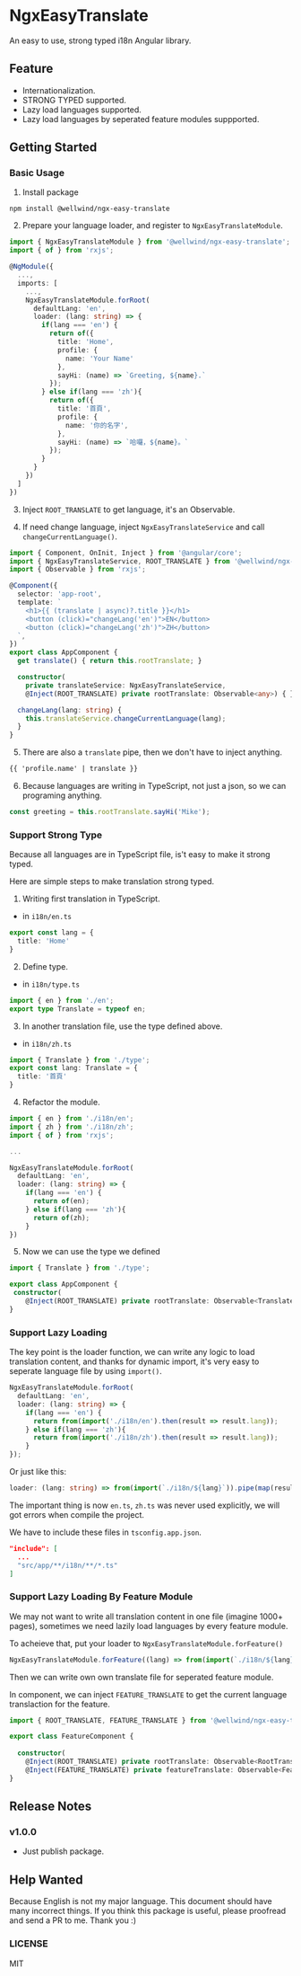 # NgxEasyTranslate

An easy to use, strong typed i18n Angular library.

## Feature

- Internationalization.
- STRONG TYPED supported.
- Lazy load languages supported.
- Lazy load languages by seperated feature modules suppported.

## Getting Started

### Basic Usage

1. Install package

```shell
npm install @wellwind/ngx-easy-translate
```

2. Prepare your language loader, and register to `NgxEasyTranslateModule`.

```typescript
import { NgxEasyTranslateModule } from '@wellwind/ngx-easy-translate';
import { of } from 'rxjs';

@NgModule({
  ...,
  imports: [
    ...,
    NgxEasyTranslateModule.forRoot(
      defaultLang: 'en',
      loader: (lang: string) => {
        if(lang === 'en') {
          return of({
            title: 'Home',
            profile: {
              name: 'Your Name'
            },
            sayHi: (name) => `Greeting, ${name}.`
          });
        } else if(lang === 'zh'){
          return of({
            title: '首頁',
            profile: {
              name: '你的名字',
            },
            sayHi: (name) => `哈囉，${name}。`
          });
        }
      }
    })
  ]
})
```

3. Inject `ROOT_TRANSLATE` to get language, it's an Observable.

4. If need change language, inject `NgxEasyTranslateService` and call `changeCurrentLanguage()`.

```typescript
import { Component, OnInit, Inject } from '@angular/core';
import { NgxEasyTranslateService, ROOT_TRANSLATE } from '@wellwind/ngx-easy-translate';
import { Observable } from 'rxjs';

@Component({
  selector: 'app-root',
  template: `
    <h1>{{ (translate | async)?.title }}</h1>
    <button (click)="changeLang('en')">EN</button>
    <button (click)="changeLang('zh')">ZH</button>
  `,
})
export class AppComponent {
  get translate() { return this.rootTranslate; }

  constructor(
    private translateService: NgxEasyTranslateService,
    @Inject(ROOT_TRANSLATE) private rootTranslate: Observable<any>) { }

  changeLang(lang: string) {
    this.translateService.changeCurrentLanguage(lang);
  }
}
```

5. There are also a `translate` pipe, then we don't have to inject anything.

```html
{{ 'profile.name' | translate }}
```

6. Because languages are writing in TypeScript, not just a json, so we can programing anything.

```typescript
const greeting = this.rootTranslate.sayHi('Mike');
```

### Support Strong Type

Because all languages are in TypeScript file, is't easy to make it strong typed.

Here are simple steps to make translation strong typed.

1. Writing first translation in TypeScript.

* in `i18n/en.ts`

```typescript
export const lang = {
  title: 'Home'
}
```

2. Define type.

* in `i18n/type.ts`

```typescript
import { en } from './en';
export type Translate = typeof en;
```

3. In another translation file, use the type defined above.

* in `i18n/zh.ts`

```typescript
import { Translate } from './type';
export const lang: Translate = {
  title: '首頁'
}
```

4. Refactor the module.

```typescript
import { en } from './i18n/en';
import { zh } from './i18n/zh';
import { of } from 'rxjs';

...

NgxEasyTranslateModule.forRoot(
  defaultLang: 'en',
  loader: (lang: string) => {
    if(lang === 'en') {
      return of(en);
    } else if(lang === 'zh'){
      return of(zh);
    }
})
```

5. Now we can use the type we defined

```typescript
import { Translate } from './type';

export class AppComponent {
 constructor(
    @Inject(ROOT_TRANSLATE) private rootTranslate: Observable<Translate>) { }
}
```

### Support Lazy Loading

The key point is the loader function, we can write any logic to load translation content, and thanks for dynamic import, it's very easy to seperate language file by using `import()`.

```typescript
NgxEasyTranslateModule.forRoot(
  defaultLang: 'en',
  loader: (lang: string) => {
    if(lang === 'en') {
      return from(import('./i18n/en').then(result => result.lang));
    } else if(lang === 'zh'){
      return from(import('./i18n/zh').then(result => result.lang));
    }
});
```

Or just like this:

```typescript
loader: (lang: string) => from(import(`./i18n/${lang}`)).pipe(map(result => result.lang))
```

The important thing is now `en.ts`, `zh.ts` was never used explicitly, we will got errors when compile the project.

We have to include these files in `tsconfig.app.json`.

```json
"include": [
  ...
  "src/app/**/i18n/**/*.ts"
]
```

### Support Lazy Loading By Feature Module

We may not want to write all translation content in one file (imagine 1000+ pages), sometimes we need lazily load languages by every feature module.

To acheieve that, put your loader to `NgxEasyTranslateModule.forFeature()`

```typescript
NgxEasyTranslateModule.forFeature((lang) => from(import(`./i18n/${lang}`).then(result => result.lang)))
```

Then we can write own own translate file for seperated feature module.

In component, we can inject `FEATURE_TRANSLATE` to get the current language translaction for the feature.

```typescript
import { ROOT_TRANSLATE, FEATURE_TRANSLATE } from '@wellwind/ngx-easy-translate';

export class FeatureComponent {
  
  constructor(
    @Inject(ROOT_TRANSLATE) private rootTranslate: Observable<RootTranslate>,
    @Inject(FEATURE_TRANSLATE) private featureTranslate: Observable<FeatureTranslate>) { }
}
```


## Release Notes

### v1.0.0

* Just publish package.

## Help Wanted

Because English is not my major language. This document should have many incorrect things. If you think this package is useful, please proofread and send a PR to me. Thank you :)

### LICENSE

MIT
